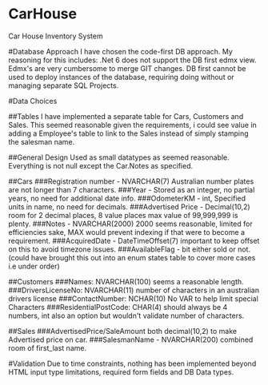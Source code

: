 # CarHouse
Car House Inventory System

#Database Approach
I have chosen the code-first DB approach.
My reasoning for this includes:
.Net 6 does not support the DB first edmx view.
Edmx's are very cumbersome to merge GIT changes.
DB first cannot be used to deploy instances of the database, requiring doing without or managing separate SQL Projects.

#Data Choices

##Tables
I have implemented a separate table for Cars, Customers and Sales.
This seemed reasonable given the requirements, i could see value in adding a Employee's table to link to the Sales
instead of simply stamping the salesman name.

##General Design
Used as small datatypes as seemed reasonable.
Everything is not null except the Car.Notes as specified.

##Cars
###Registration number - NVARCHAR(7) Australian number plates are not longer than 7 characters.
###Year - Stored as an integer, no partial years, no need for additional date info.
###OdometerKM - int, Specified units in name, no need for decimals.
###Advertised Price - Decimal(10,2) room for 2 decimal places, 8 value places max value of 99,999,999 is plenty.
###Notes - NVARCHAR(2000) 2000 seems reasonable, limited for efficiencies sake, MAX would prevent indexing if that were to become a requirement.
###AcquiredDate - DateTimeOffset(7) important to keep offset on this to avoid timezone issues.
###AvailableFlag - bit either sold or not. (could have brought this out into an enum states table to cover more cases i.e under order)

##Customers
###Names: NVARCHAR(100) seems a reasonable length.
###DriversLicenseNo: NVARCHAR(11) number of characters in an australian drivers license
###ContactNumber: NCHAR(10) No VAR to help limit special Characters
###ResidentialPostCode: CHAR(4) should always be 4 numbers, int also an option but wouldn't validate number of characters.

##Sales
###AdvertisedPrice/SaleAmount both decimal(10,2) to make Advertised price on car.
###SalesmanName - NVARCHAR(200) combined room of first_last name.

#Validation
Due to time constraints, nothing has been implemented beyond HTML input type limitations, required form fields and DB Data types.

